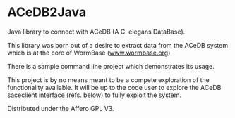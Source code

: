 ACeDB2Java
==========

Java library to connect with ACeDB (A C. elegans DataBase).

This library was born out of a desire to extract data from the ACeDB system which is 
at the core of WormBase (www.wormbase.org).

There is a sample command line project which demonstrates its usage.

This project is by no means meant to be a compete exploration of the
functionality available. It will be up to the code user to explore
the ACeDB saceclient interface (refs. below) to fully exploit the
system.

Distributed under the Affero GPL V3.
